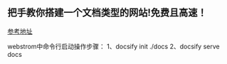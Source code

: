 ## 把手教你搭建一个文档类型的网站!免费且高速！
[参考地址](https://mp.weixin.qq.com/s?__biz=Mzg2OTA0Njk0OA==&mid=2247486555&idx=2&sn=8486026ee9f9ba645ff0363df6036184&chksm=cea24390f9d5ca86ff4177c0aca5e719de17dc89e918212513ee661dd56f17ca8269f4a6e303&token=298703358&lang=zh_CN#rd)


webstrom中命令行启动操作步骤：
1、docsify init ./docs
2、docsify serve docs

